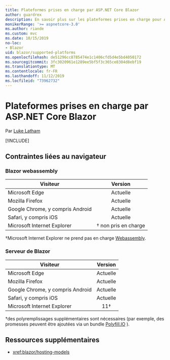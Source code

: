 ```yaml
---
title: Plateformes prises en charge par ASP.NET Core Blazor
author: guardrex
description: En savoir plus sur les plateformes prises en charge pour ASP.NET Core Blazor.
monikerRange: '>= aspnetcore-3.0'
ms.author: riande
ms.custom: mvc
ms.date: 10/15/2019
no-loc:
- Blazor
uid: blazor/supported-platforms
ms.openlocfilehash: de51296cc8785474e1c1406cfd5d4e5bd4050172
ms.sourcegitcommit: 3fc3020961e1289ee5bf5f3c365ce8304d8ebf19
ms.translationtype: MT
ms.contentlocale: fr-FR
ms.lasthandoff: 11/12/2019
ms.locfileid: "73962732"
---
```

# <a name="aspnet-core-opno-locblazor-supported-platforms"></a>Plateformes prises en charge par ASP.NET Core Blazor

Par [Luke Latham](https://github.com/guardrex)

[!INCLUDE[](~/includes/blazorwasm-preview-notice.md)]

## <a name="browser-requirements"></a>Contraintes liées au navigateur

### <a name="opno-locblazor-webassembly"></a>Blazor webassembly

| Visiteur                          | Version               |
| -------------------------------- | :-------------------: |
| Microsoft Edge                   | Actuelle               |
| Mozilla Firefox                  | Actuelle               |
| Google Chrome, y compris Android | Actuelle               |
| Safari, y compris iOS            | Actuelle               |
| Microsoft Internet Explorer      | &dagger; non pris en charge |

&dagger;Microsoft Internet Explorer ne prend pas en charge [Webassembly](https://webassembly.org).

### <a name="opno-locblazor-server"></a>Serveur de Blazor

| Visiteur                          | Version    |
| -------------------------------- | :--------: |
| Microsoft Edge                   | Actuelle    |
| Mozilla Firefox                  | Actuelle    |
| Google Chrome, y compris Android | Actuelle    |
| Safari, y compris iOS            | Actuelle    |
| Microsoft Internet Explorer      | 11&dagger; |

&dagger;des polyremplissages supplémentaires sont nécessaires (par exemple, des promesses peuvent être ajoutées via un bundle [Polyfill.IO](https://polyfill.io/v3/) ).

## <a name="additional-resources"></a>Ressources supplémentaires

* <xref:blazor/hosting-models>
